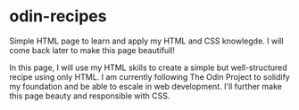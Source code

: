 # odin-recipes
Simple HTML page to learn and apply my HTML and CSS knowlegde. I will come back later to make this page beautifull!

In this page, I will use my HTML skills to create a simple but well-structured recipe using only HTML. I am currently following The Odin Project to solidify my foundation and be able to escale in web development. I'll further make this page beauty and responsible with CSS.

